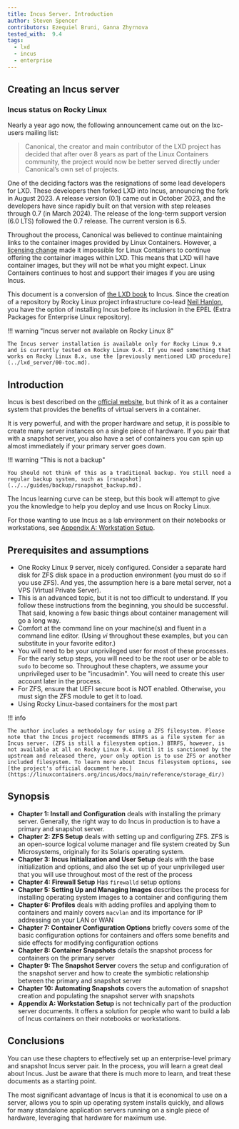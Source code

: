 ```yaml
---
title: Incus Server. Introduction 
author: Steven Spencer
contributors: Ezequiel Bruni, Ganna Zhyrnova
tested_with:  9.4
tags:
  - lxd
  - incus
  - enterprise
---
```


## Creating an Incus server

### Incus status on Rocky Linux

Nearly a year ago now, the following announcement came out on the lxc-users mailing list:

> Canonical, the creator and main contributor of the LXD project has decided that after over 8 years as part of the Linux Containers community, the project would now be better served directly under Canonical’s own set of projects.

One of the deciding factors was the resignations of some lead developers for LXD. These developers then forked LXD into Incus, announcing the fork in August 2023. A release version (0.1) came out in October 2023, and the developers have since rapidly built on that version with step releases through 0.7 (in March 2024). The release of the long-term support version (6.0 LTS) followed the 0.7 release. The current version is 6.5.

Throughout the process, Canonical was believed to continue maintaining links to the container images provided by Linux Containers. However, a [licensing change](https://stgraber.org/2023/12/12/lxd-now-re-licensed-and-under-a-cla/) made it impossible for Linux Containers to continue offering the container images within LXD. This means that LXD will have container images, but they will not be what you might expect. Linux Containers continues to host and support their images if you are using Incus.

This document is a conversion of [the LXD book](../lxd_server/00-toc.md) to Incus. Since the creation of a repository by Rocky Linux project infrastructure co-lead [Neil Hanlon](https://wiki.rockylinux.org/team/infrastructure/), you have the option of installing Incus before its inclusion in the EPEL (Extra Packages for Enterprise Linux repository).

!!! warning "Incus server not available on Rocky Linux 8"

    The Incus server installation is available only for Rocky Linux 9.x and is currently tested on Rocky Linux 9.4. If you need something that works on Rocky Linux 8.x, use the [previously mentioned LXD procedure](../lxd_server/00-toc.md).

## Introduction

Incus is best described on the [official website](https://linuxcontainers.org/incus/), but think of it as a container system that provides the benefits of virtual servers in a container.

It is very powerful, and with the proper hardware and setup, it is possible to create many server instances on a single piece of hardware. If you pair that with a snapshot server, you also have a set of containers you can spin up almost immediately if your primary server goes down.

!!! warning "This is not a backup"

    You should not think of this as a traditional backup. You still need a regular backup system, such as [rsnapshot](../../guides/backup/rsnapshot_backup.md).

The Incus learning curve can be steep, but this book will attempt to give you the knowledge to help you deploy and use Incus on Rocky Linux.

For those wanting to use Incus as a lab environment on their notebooks or workstations, see [Appendix A: Workstation Setup](30-appendix_a.md).

## Prerequisites and assumptions

* One Rocky Linux 9 server, nicely configured. Consider a separate hard disk for ZFS disk space in a production environment (you must do so if you use ZFS). And yes, the assumption here is a bare metal server, not a VPS (Virtual Private Server).
* This is an advanced topic, but it is not too difficult to understand. If you follow these instructions from the beginning, you should be successful. That said, knowing a few basic things about container management will go a long way.
* Comfort at the command line on your machine(s) and fluent in a command line editor. (Using _vi_ throughout these examples, but you can substitute in your favorite editor.)
* You will need to be your unprivileged user for most of these processes. For the early setup steps, you will need to be the root user or be able to `sudo` to become so. Throughout these chapters, we assume your unprivileged user to be "incusadmin". You will need to create this user account later in the process.
* For ZFS, ensure that UEFI secure boot is NOT enabled. Otherwise, you must sign the ZFS module to get it to load.
* Using Rocky Linux-based containers for the most part

!!! info

    The author includes a methodology for using a ZFS filesystem. Please note that the Incus project recommends BTRFS as a file system for an Incus server. (ZFS is still a filesystem option.) BTRFS, however, is not available at all on Rocky Linux 9.4. Until it is sanctioned by the upstream and released there, your only option is to use ZFS or another included filesystem. To learn more about Incus filesystem options, see [the project's official document here.](https://linuxcontainers.org/incus/docs/main/reference/storage_dir/)  

## Synopsis

* **Chapter 1: Install and Configuration** deals with installing the primary server. Generally, the right way to do Incus in production is to have a primary and snapshot server.
* **Chapter 2: ZFS Setup** deals with setting up and configuring ZFS. ZFS is an open-source logical volume manager and file system created by Sun Microsystems, originally for its Solaris operating system.
* **Chapter 3: Incus Initialization and User Setup** deals with the base initialization and options, and also the set up of your unprivileged user that you will use throughout most of the rest of the process
* **Chapter 4: Firewall Setup** Has `firewalld` setup options
* **Chapter 5: Setting Up and Managing Images** describes the process for installing operating system images to a container and configuring them
* **Chapter 6: Profiles** deals with adding profiles and applying them to containers and mainly covers `macvlan` and its importance for IP addressing on your LAN or WAN
* **Chapter 7: Container Configuration Options** briefly covers some of the basic configuration options for containers and offers some benefits and side effects for modifying configuration options
* **Chapter 8: Container Snapshots** details the snapshot process for containers on the primary server
* **Chapter 9: The Snapshot Server** covers the setup and configuration of the snapshot server and how to create the symbiotic relationship between the primary and snapshot server
* **Chapter 10: Automating Snapshots** covers the automation of snapshot creation and populating the snapshot server with snapshots
* **Appendix A: Workstation Setup** is not technically part of the production server documents. It offers a solution for people who want to build a lab of Incus containers on their notebooks or workstations.  

## Conclusions

You can use these chapters to effectively set up an enterprise-level primary and snapshot Incus server pair. In the process, you will learn a great deal about Incus. Just be aware that there is much more to learn, and treat these documents as a starting point.

The most significant advantage of Incus is that it is economical to use on a server, allows you to spin up operating system installs quickly, and allows for many standalone application servers running on a single piece of hardware, leveraging that hardware for maximum use.
